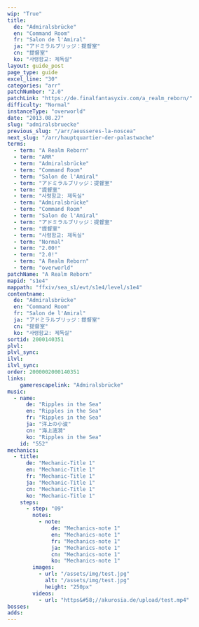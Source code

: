 ```yaml
---
wip: "True"
title:
  de: "Admiralsbrücke"
  en: "Command Room"
  fr: "Salon de l'Amiral"
  ja: "アドミラルブリッジ：提督室"
  cn: "提督室"
  ko: "사령함교: 제독실"
layout: guide_post
page_type: guide
excel_line: "30"
categories: "arr"
patchNumber: "2.0"
patchLink: "https://de.finalfantasyxiv.com/a_realm_reborn/"
difficulty: "Normal"
instanceType: "overworld"
date: "2013.08.27"
slug: "admiralsbruecke"
previous_slug: "/arr/aeusseres-la-noscea"
next_slug: "/arr/hauptquartier-der-palastwache"
terms:
  - term: "A Realm Reborn"
  - term: "ARR"
  - term: "Admiralsbrücke"
  - term: "Command Room"
  - term: "Salon de l'Amiral"
  - term: "アドミラルブリッジ：提督室"
  - term: "提督室"
  - term: "사령함교: 제독실"
  - term: "Admiralsbrücke"
  - term: "Command Room"
  - term: "Salon de l'Amiral"
  - term: "アドミラルブリッジ：提督室"
  - term: "提督室"
  - term: "사령함교: 제독실"
  - term: "Normal"
  - term: "2.00!"
  - term: "2.0!"
  - term: "A Realm Reborn"
  - term: "overworld"
patchName: "A Realm Reborn"
mapid: "s1e4"
mappath: "ffxiv/sea_s1/evt/s1e4/level/s1e4"
contentname:
  de: "Admiralsbrücke"
  en: "Command Room"
  fr: "Salon de l'Amiral"
  ja: "アドミラルブリッジ：提督室"
  cn: "提督室"
  ko: "사령함교: 제독실"
sortid: 2000140351
plvl: 
plvl_sync: 
ilvl: 
ilvl_sync: 
order: 2000002000140351
links:
    gamerescapelink: "Admiralsbrücke"
music:
  - name:
      de: "Ripples in the Sea"
      en: "Ripples in the Sea"
      fr: "Ripples in the Sea"
      ja: "洋上の小波"
      cn: "海上涟漪"
      ko: "Ripples in the Sea"
    id: "552"
mechanics:
  - title:
      de: "Mechanic-Title 1"
      en: "Mechanic-Title 1"
      fr: "Mechanic-Title 1"
      ja: "Mechanic-Title 1"
      cn: "Mechanic-Title 1"
      ko: "Mechanic-Title 1"
    steps:
      - step: "09"
        notes:
          - note:
              de: "Mechanics-note 1"
              en: "Mechanics-note 1"
              fr: "Mechanics-note 1"
              ja: "Mechanics-note 1"
              cn: "Mechanics-note 1"
              ko: "Mechanics-note 1"
        images:
          - url: "/assets/img/test.jpg"
            alt: "/assets/img/test.jpg"
            height: "250px"
        videos:
          - url: "https&#58;//akurosia.de/upload/test.mp4"
bosses:
adds:
---
```

